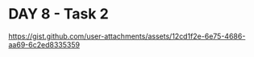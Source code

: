 # DAY 8 - Task 2

https://gist.github.com/user-attachments/assets/12cd1f2e-6e75-4686-aa69-6c2ed8335359
